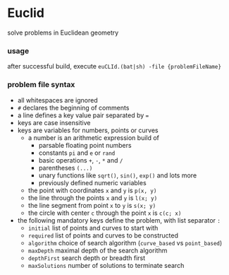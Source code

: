 # Euclid
solve problems in Euclidean geometry
### usage
after successful build, execute `euCLId.(bat|sh) -file {problemFileName}`
### problem file syntax
* all whitespaces are ignored
* `#` declares the beginning of comments
* a line defines a key value pair separated by `=`
* keys are case insensitive
* keys are variables for numbers, points or curves
  * a number is an arithmetic expression build of
    * parsable floating point numbers
    * constants `pi` and `e` or `rand`
    * basic operations `+`, `-`, `*` and `/`
    * parentheses `(...)`
    * unary functions like `sqrt()`, `sin()`, `exp()` and lots more
    * previously defined numeric variables
  * the point with coordinates `x` and `y` is `p(x, y)`
  * the line through the points `x` and `y` is `l(x; y)`
  * the line segment from point `x` to `y` is `s(x; y)`
  * the circle with center `c` through the point `x` is `c(c; x)`
* the following mandatory keys define the problem, with list separator `:`
  * `initial` list of points and curves to start with
  * `required` list of points and curves to be constructed
  * `algorithm` choice of search algorithm (`curve_based` vs `point_based`)
  * `maxDepth` maximal depth of the search algorithm
  * `depthFirst` search depth or breadth first
  * `maxSolutions` number of solutions to terminate search
